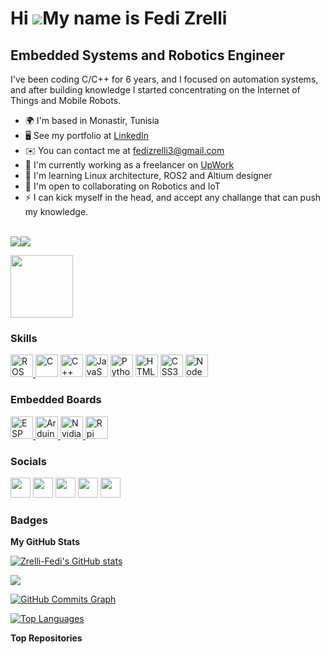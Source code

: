 Hi ![](https://user-images.githubusercontent.com/18350557/176309783-0785949b-9127-417c-8b55-ab5a4333674e.gif)My name is Fedi Zrelli
===================================================================================================================================

Embedded Systems and Robotics Engineer
--------------------------------------

I've been coding C/C++ for 6 years, and I focused on automation systems, and after building knowledge I started concentrating on the Internet of Things and Mobile Robots.

*   🌍  I'm based in Monastir, Tunisia
*   🖥️  See my portfolio at [LinkedIn](http://www.linkedin.com/in/zrelli-fedi/)
*   ✉️  You can contact me at [fedizrelli3@gmail.com](mailto:fedizrelli3@gmail.com)
*   🚀  I'm currently working as a freelancer on [UpWork](http://www.upwork.com/freelancers/~018fe8205a1181fb2f)
*   🧠  I'm learning Linux architecture, ROS2 and Altium designer
*   🤝  I'm open to collaborating on Robotics and IoT
*   ⚡  I can kick myself in the head, and accept any challange that can push my knowledge.
</br>
<a href="https://www.twitter.com/ZrelliFedi" target="_blank" rel="noreferrer"><img
                  src="https://img.shields.io/twitter/follow/ZrelliFedi?logo=twitter&style=for-the-badge&color=0891b2&labelColor=1c1917"
                /></a><a href="https://www.github.com/Zrelli-Fedi" target="_blank" rel="noreferrer"><img
                  src="https://img.shields.io/github/followers/Zrelli-Fedi?logo=github&style=for-the-badge&color=0891b2&labelColor=1c1917" /></a>
<div id="header" align="center">
 <p align="left"> <img src="https://media.giphy.com/media/M9gbBd9nbDrOTu1Mqx/giphy.gif" width="100"/>
</div>

### Skills 
<p align="left">
<a href="https://www.ros.org/" target="_blank" rel="noreferrer"><img src="https://upload.wikimedia.org/wikipedia/commons/thumb/1/15/Robot_Operating_System_logo.svg/1200px-Robot_Operating_System_logo.svg.png" width="36" height="36" alt="ROS" /> </a><a href="https://docs.microsoft.com/en-us/cpp/?view=msvc-170" target="_blank" rel="noreferrer"><img src="https://raw.githubusercontent.com/danielcranney/readme-generator/main/public/icons/skills/c-colored.svg" width="36" height="36" alt="C" /></a> <a href="https://docs.microsoft.com/en-us/cpp/?view=msvc-170" target="_blank" rel="noreferrer"><img src="https://raw.githubusercontent.com/danielcranney/readme-generator/main/public/icons/skills/cplusplus-colored.svg" width="36" height="36" alt="C++" /></a>
<a href="https://developer.mozilla.org/en-US/docs/Web/JavaScript" target="_blank" rel="noreferrer"><img src="https://raw.githubusercontent.com/danielcranney/readme-generator/main/public/icons/skills/javascript-colored.svg" width="36" height="36" alt="JavaScript" /></a>
<a href="https://www.python.org/" target="_blank" rel="noreferrer"><img src="https://raw.githubusercontent.com/danielcranney/readme-generator/main/public/icons/skills/python-colored.svg" width="36" height="36" alt="Python" /></a>
<a href="https://developer.mozilla.org/en-US/docs/Glossary/HTML5" target="_blank" rel="noreferrer"><img src="https://raw.githubusercontent.com/danielcranney/readme-generator/main/public/icons/skills/html5-colored.svg" width="36" height="36" alt="HTML5" /></a>
<a href="https://www.w3.org/TR/CSS/#css" target="_blank" rel="noreferrer"><img src="https://raw.githubusercontent.com/danielcranney/readme-generator/main/public/icons/skills/css3-colored.svg" width="36" height="36" alt="CSS3" /></a>
<a href="https://nodejs.org/en/" target="_blank" rel="noreferrer"><img src="https://raw.githubusercontent.com/danielcranney/readme-generator/main/public/icons/skills/nodejs-colored.svg" width="36" height="36" alt="NodeJS" /></a>
</p>


### Embedded Boards

<a href="https://espressif.com/" target="_blank" rel="noreferrer"><img src="https://seeklogo.com/images/E/espressif-systems-logo-1350B9E771-seeklogo.com.png" width="36" height="36" alt="ESP" /> </a> <a href="https://www.arduino.cc/" target="_blank" rel="noreferrer"><img src="https://seeklogo.com/images/A/arduino-logo-BC7CBC1DAA-seeklogo.com.png" width="36" height="36" alt="Arduino" /> </a> <a href="https://www.nvidia.com/en-us/autonomous-machines/embedded-systems/" target="_blank" rel="noreferrer"><img src="https://upload.wikimedia.org/wikipedia/sco/thumb/2/21/Nvidia_logo.svg/2560px-Nvidia_logo.svg.png" width="36" height="36" alt="Nvidia" /> </a> <a href="https://www.raspberrypi.org/" target="_blank" rel="noreferrer"><img src="https://upload.wikimedia.org/wikipedia/fr/thumb/3/3b/Raspberry_Pi_logo.svg/1200px-Raspberry_Pi_logo.svg.png" width="36" height="36" alt="Rpi" /> </a>

### Socials
                  
<p align="left"> <a href="https://discord.com/users/zrelli-fedi" target="_blank" rel="noreferrer"><img src="https://raw.githubusercontent.com/danielcranney/readme-generator/main/public/icons/socials/discord.svg" width="32" height="32" /></a> <a href="https://www.github.com/Zrelli-Fedi" target="_blank" rel="noreferrer"><img src="https://raw.githubusercontent.com/danielcranney/readme-generator/main/public/icons/socials/github.svg" width="32" height="32" /></a> <a href="http://www.instagram.com/fedi_zrelli_officiel" target="_blank" rel="noreferrer"><img src="https://raw.githubusercontent.com/danielcranney/readme-generator/main/public/icons/socials/instagram.svg" width="32" height="32" /></a> <a href="https://www.linkedin.com/in/zrelli-fedi" target="_blank" rel="noreferrer"><img src="https://raw.githubusercontent.com/danielcranney/readme-generator/main/public/icons/socials/linkedin.svg" width="32" height="32" /></a> <a href="https://www.twitter.com/ZrelliFedi" target="_blank" rel="noreferrer"><img src="https://raw.githubusercontent.com/danielcranney/readme-generator/main/public/icons/socials/twitter.svg" width="32" height="32" /></a></p>

### Badges

<b>My GitHub Stats</b>

<a href="http://www.github.com/Zrelli-Fedi"><img src="https://github-readme-stats.vercel.app/api?username=Zrelli-Fedi&show_icons=true&hide=&count_private=true&title_color=0891b2&text_color=ffffff&icon_color=0891b2&bg_color=1c1917&hide_border=true&show_icons=true" alt="Zrelli-Fedi's GitHub stats" /></a>

<a href="http://www.github.com/Zrelli-Fedi"><img src="https://github-readme-streak-stats.herokuapp.com/?user=Zrelli-Fedi&stroke=ffffff&background=1c1917&ring=0891b2&fire=0891b2&currStreakNum=ffffff&currStreakLabel=0891b2&sideNums=ffffff&sideLabels=ffffff&dates=ffffff&hide_border=true" /></a>

<a href="http://www.github.com/Zrelli-Fedi"><img src="https://activity-graph.herokuapp.com/graph?username=Zrelli-Fedi&bg_color=1c1917&color=ffffff&line=0891b2&point=ffffff&area_color=1c1917&area=true&hide_border=true&custom_title=GitHub%20Commits%20Graph" alt="GitHub Commits Graph" /></a>

<a href="https://github.com/Zrelli-Fedi" align="left"><img src="https://github-readme-stats.vercel.app/api/top-langs/?username=Zrelli-Fedi&langs_count=10&title_color=0891b2&text_color=ffffff&icon_color=0891b2&bg_color=1c1917&hide_border=true&locale=en&custom_title=Top%20%Languages" alt="Top Languages" /></a>

<b>Top Repositories</b>

<div width="100%" align="center"></div><br /><br /><br /><br /><br /><br /><br />


